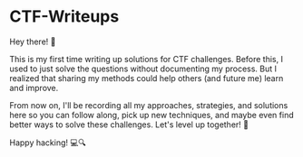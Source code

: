 # CTF-Writeups

Hey there! 👋  

This is my first time writing up solutions for CTF challenges. Before this, I used to just solve the questions without documenting my process. But I realized that sharing my methods could help others (and future me) learn and improve.  

From now on, I'll be recording all my approaches, strategies, and solutions here so you can follow along, pick up new techniques, and maybe even find better ways to solve these challenges. Let's level up together! 🚀  

Happy hacking! 💻🔍  

